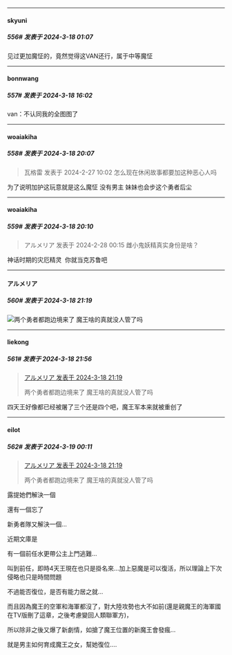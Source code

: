 ﻿
*****

####  skyuni  
##### 556#       发表于 2024-3-18 01:07

见过更加魔怔的，竟然觉得这VAN还行，属于中等魔怔


*****

####  bonnwang  
##### 557#       发表于 2024-3-18 16:02

van：不认同我的全图图了


*****

####  woaiakiha  
##### 558#       发表于 2024-3-18 20:07

<blockquote>瓦格雷 发表于 2024-2-27 10:02
怎么现在休闲故事都要加这种恶心人吗</blockquote>
为了说明加护这玩意就是这么魔怔 没有男主 妹妹也会步这个勇者后尘

*****

####  woaiakiha  
##### 559#       发表于 2024-3-18 20:10

<blockquote>アルメリア 发表于 2024-2-28 00:15
雌小鬼妖精真实身份是啥？</blockquote>
神话时期的灾厄精灵  你就当克苏鲁吧


*****

####  アルメリア  
##### 560#       发表于 2024-3-18 21:19

<img src="https://static.saraba1st.com/image/smiley/face2017/037.png" referrerpolicy="no-referrer">两个勇者都跑边境来了 魔王啥的真就没人管了吗


*****

####  liekong  
##### 561#       发表于 2024-3-18 21:56

<blockquote><a href="httphttps://bbs.saraba1st.com/2b/forum.php?mod=redirect&amp;goto=findpost&amp;pid=64293260&amp;ptid=1972683" target="_blank">アルメリア 发表于 2024-3-18 21:19</a>

两个勇者都跑边境来了 魔王啥的真就没人管了吗</blockquote>
四天王好像都已经被屠了三个还是四个吧，魔王军本来就被重创了


*****

####  eilot  
##### 562#       发表于 2024-3-19 00:11

<blockquote><a href="httphttps://bbs.saraba1st.com/2b/forum.php?mod=redirect&amp;goto=findpost&amp;pid=64293260&amp;ptid=1972683" target="_blank">アルメリア 发表于 2024-3-18 21:19</a>

两个勇者都跑边境来了 魔王啥的真就没人管了吗</blockquote>
露提她們解決一個

還有一個忘了

新勇者隊又解決一個...

近期文庫是

有一個前任水更帶公主上門逃難...

叫到前任，即時4天王現在也只是掛名來...加上惡魔是可以復活，所以理論上下次侵略也只是時間問題

不過能否復位，是否有能力居之就...

而且因為魔王的空軍和海軍都沒了，對大陸攻勢也大不如前(還是親魔王的海軍國在TV版刪了這章，之後考慮變回人類聯軍方)，

所以除非之後又爆了新劇情，如搶了魔王位置的新魔王會發瘋...

就是男主如何育成魔王之女，幫她復位....

